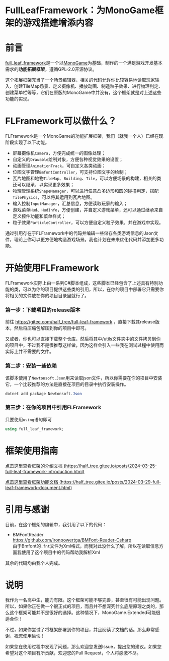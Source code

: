 # FullLeafFramework：为MonoGame框架的游戏搭建增添内容

# 前言
[full_leaf_framework](https://gitee.com/half_tree/full-leaf-framework)是一个以[MonoGame](https://monogame.net/articles/index.html)为基础，制作的一个满足游戏开发基本需求的**功能拓展框架**，遵循GPL-2.0开源协议。

这个拓展框架充当了一个场景编辑器，相关的代码允许你比较容易地读取玩家输入、创建TileMap场景、定义摄像机、播放动画、制造粒子效果、进行物理判定、创建菜单栏等等，它们在原版的MonoGame中并没有，这个框架就是对上述这些功能的实现。

# FLFramework可以做什么？

FLFramework是一个MonoGame的功能扩展框架，我们（就我一个人）已经在现阶段实现了以下功能。

- 屏幕摄像机`Camera`，方便完成统一的图像处理；
- 自定义的`Drawable`绘制对象，方便各种视觉效果的设置；
- 动画管理`AnimationTrack`，可自定义各类动画；
- 位图文字管理`BmfontController`，可支持位图文字的绘制；
- 瓦片地图和地物`TileMap`、`Building`、`Tile`，可以方便场景的构建，相关的类还可以继承，以实现更多效果；
- 物理管理系统`ShapeManager`，可以进行任意凸多边形和圆的碰撞判定，搭配`TilePhysics`，可以将其运用到瓦片地图。
- 输入控制`InputManager`，汇总信息，方便读取玩家的输入；
- 游戏菜单`Hud`、`HudInfo`，方便创建，并自定义游戏菜单，还可以通过继承来自定义控件功能和菜单样式；
- 粒子效果`ParticleController`，可以方便自定义粒子效果，并在游戏中实现。

通过引用存在于FLFramework中的代码并编辑一些储存各类游戏信息的Json文件，理论上你可以更方便地构造游戏场景。我也计划在未来优化代码并添加更多功能。

# 开始使用FLFramework

FLFramework实际上由一系列C#脚本组成，这些脚本已经包含了上述具有特别功能的类，可以为你的项目提供这些类的引用，所以，在你的项目中部署它只需要你将相关的文件放在你的项目目录里就行了。

### 第一步：下载项目的release版本

前往 https://gitee.com/half_tree/full-leaf-framework ，直接下载其release版本，然后将压缩包解压到你的项目中即可。

又或者，你也可以直接下载整个仓库，然后将其中/utils文件夹中的文件拷贝到你的项目中，不过我不是很推荐这样做，因为这样会引入一些我在测试过程中使用而实际上并不需要的文件。

### 第二步：安装一些依赖

该脚本使用了`Newtonsoft.Json`用来读取json文件，所以你需要在你的项目中安装它，一个比较推荐的方法是直接在项目的目录中执行安装操作。
```powershell
dotnet add package Newtonsoft.Json
```

### 第三步：在你的项目中引用FLFramework
只要使用`using`语句即可
```csharp
using full_leaf_framework;
```

# 框架使用指南

[点击这里查看框架的介绍文档 (https://half_tree.gitee.io/posts/2024-03-25-full-leaf-framework-introduction.html)](https://half_tree.gitee.io/posts/2024-03-25-full-leaf-framework-introduction.html)

[点击这里查看框架功能文档 (https://half_tree.gitee.io/posts/2024-03-29-full-leaf-framework-document.html)](https://half_tree.gitee.io/posts/2024-03-29-full-leaf-framework-document.html)

# 引用与感谢

目前，在这个框架的编辑中，我引用了以下的代码：

- BMFontReader  
https://github.com/ironpowertga/BMFont-Reader-Csharp  
由于Bmfont的`.fnt`文件为Xml格式，而我对此没什么了解，所以在读取信息方面我使用了这个项目中的代码帮助我解析Xml

其余的代码均由我个人完成。

# 说明

我作为一名高中生，能力有限。这个框架可能不够完善，甚至很有可能出现问题。所以，如果你正在做一个很正式的项目，而且并不想深究什么底层原理之类的，那么这个框架可能并不是很好的选择。这种情况下，MonoGame.Extended可能很适合你！

不过，如果你尝试了将框架部署到你的项目，并且阅读了文档的话。那么非常感谢，祝您使用愉快！

如果您在使用过程中发现了问题，那么欢迎您发送Issue，提出您的建议。如果您希望对这个项目有所贡献，欢迎您的Pull Request，个人将感激不尽。